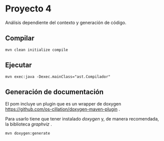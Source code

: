 # Proyecto 4

Análisis dependiente del contexto y generación de código.

## Compilar
`mvn clean initialize compile`

## Ejecutar
`mvn exec:java -Dexec.mainClass="ast.Compilador"`

## Generación de documentación
El pom incluye un plugin que es un wrapper de doxygen
https://github.com/os-cillation/doxygen-maven-plugin .

Para usarlo tiene que tener instalado _doxygen_ y, de manera recomendada,
la biblioteca _graphviz_ .

`mvn doxygen:generate`
